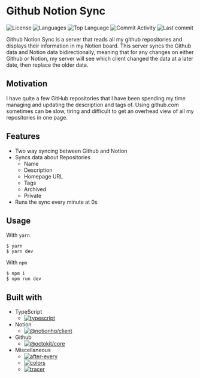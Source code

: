 # Github Notion Sync

![License](https://img.shields.io/github/license/zS1L3NT/ts-github-notion-sync?style=for-the-badge) ![Languages](https://img.shields.io/github/languages/count/zS1L3NT/ts-github-notion-sync?style=for-the-badge) ![Top Language](https://img.shields.io/github/languages/top/zS1L3NT/ts-github-notion-sync?style=for-the-badge) ![Commit Activity](https://img.shields.io/github/commit-activity/y/zS1L3NT/ts-github-notion-sync?style=for-the-badge) ![Last commit](https://img.shields.io/github/last-commit/zS1L3NT/ts-github-notion-sync?style=for-the-badge)

Github Notion Sync is a server that reads all my github repositories and displays their information in my Notion board. This server syncs the Github data and Notion data bidirectionally, meaning that for any changes on either Github or Notion, my server will see which client changed the data at a later date, then replace the older data.

## Motivation

I have quite a few GitHub repositories that I have been spending my time managing and updating the description and tags of. Using github.com sometimes can be slow, tiring and difficult to get an overhead view of all my repositories in one page.

## Features

-   Two way syncing between Github and Notion
-   Syncs data about Repositories
    -   Name
    -   Description
    -   Homepage URL
    -   Tags
    -   Archived
    -   Private
-   Runs the sync every minute at 0s

## Usage

With `yarn`

```
$ yarn
$ yarn dev
```

With `npm`

```
$ npm i
$ npm run dev
```

## Built with

-   TypeScript
    -   [![typescript](https://img.shields.io/github/package-json/dependency-version/zS1L3NT/ts-github-notion-sync/dev/typescript?style=flat-square)](https://npmjs.com/package/typescript)
-   Notion
    -   [![@notionhq/client](https://img.shields.io/github/package-json/dependency-version/zS1L3NT/ts-github-notion-sync/@notionhq/client?style=flat-square)](https://npmjs.com/package/@notionhq/client)
-   Github
    -   [![@octokit/core](https://img.shields.io/github/package-json/dependency-version/zS1L3NT/ts-github-notion-sync/@octokit/core?style=flat-square)](https://npmjs.com/package/@octokit/core)
-   Miscellaneous
    -   [![after-every](https://img.shields.io/github/package-json/dependency-version/zS1L3NT/ts-github-notion-sync/after-every?style=flat-square)](https://npmjs.com/package/after-every)
    -   [![colors](https://img.shields.io/github/package-json/dependency-version/zS1L3NT/ts-github-notion-sync/colors?style=flat-square)](https://npmjs.com/package/colors)
    -   [![tracer](https://img.shields.io/github/package-json/dependency-version/zS1L3NT/ts-github-notion-sync/tracer?style=flat-square)](https://npmjs.com/package/tracer)
